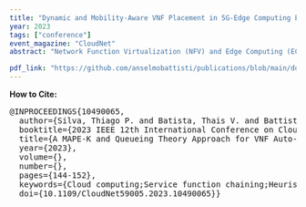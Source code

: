 ```yaml
---
title: "Dynamic and Mobility-Aware VNF Placement in 5G-Edge Computing Environments"
year: 2023
tags: ["conference"]
event_magazine: "CloudNet"
abstract: "Network Function Virtualization (NFV) and Edge Computing (EC) can accommodate various services on a shared virtualized infrastructure. By using distributed resources available at the network edge, the EC paradigm contributes to share service provisioning. To improve agility and flexibility for service provisioning while reducing deployment costs for infrastructure providers, NFV virtualizes computing, network, and storage resources to decouple network functions from the underlying hardware. Therefore, typical network functions in a virtualized network environment are implemented as software entities called Virtual Network Functions (VNFs), which can run on Virtual Machines (VMs) or containers within off-the-shelf servers. The integration of EC and NFV allows the creation of VNF chains, known as Service Function Chains (SFC), representing end-to-end services and their deployment on edge servers. Edge nodes tend to provide fewer stable services once the environment where they are located is unpredictable. Thus, running SFCs with an unpredictable workload is challenging, and many components may cooperate to meet the required Service Level Agreement (SLA). Therefore, such environments require strategies for automatically scaling VNFs as a function of workload fluctuation. This work addressed the VNF scaling problem by providing a novel MAPE-K-based architecture and a queue-based algorithm to dynamically scale VNF in the edge. We demonstrate that the proposed approach outperforms purely reactive auto-scaling."

pdf_link: "https://github.com/anselmobattisti/publications/blob/main/docs/2023/CloudNet/article.pdf"
---
```


<strong>How to Cite:</strong>

<pre>
@INPROCEEDINGS{10490065,
  author={Silva, Thiago P. and Batista, Thais V. and Battisti, Anselmo L. and Saraiva, Andre and Rocha, Antonio A. and Delicato, Flavia C. and Bastos, Ian Vilar and Macedo, Evandro L. C. and de Oliveira, Ana C. B. and Pires, Paulo F.},
  booktitle={2023 IEEE 12th International Conference on Cloud Networking (CloudNet)}, 
  title={A MAPE-K and Queueing Theory Approach for VNF Auto-scaling in Edge Computing}, 
  year={2023},
  volume={},
  number={},
  pages={144-152},
  keywords={Cloud computing;Service function chaining;Heuristic algorithms;Virtual machining;Software;Network function virtualization;Servers;Autonomic Computing;Auto-scaling;Edge Computing;Network Function Virtualization;Queueing Theory},
  doi={10.1109/CloudNet59005.2023.10490065}}
</pre>